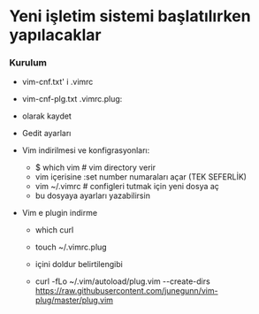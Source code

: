 # Yeni işletim sistemi başlatılırken yapılacaklar

### Kurulum

- vim-cnf.txt' i .vimrc
- vim-cnf-plg.txt .vimrc.plug:
- olarak kaydet

- Gedit ayarları
- Vim indirilmesi ve konfigrasyonları:
  - $ which vim # vim directory verir
  - vim içerisine :set number numaraları açar (TEK SEFERLİK)
  - vim ~/.vimrc # configleri tutmak için yeni dosya aç
  - bu dosyaya ayarları yazabilirsin
  
- Vim e plugin indirme
  - which curl
  - touch ~/.vimrc.plug
  - içini doldur belirtilengibi
  
  - curl -fLo ~/.vim/autoload/plug.vim --create-dirs https://raw.githubusercontent.com/junegunn/vim-plug/master/plug.vim
  
  
  
